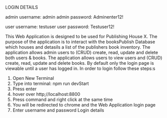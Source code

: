 LOGIN DETAILS

admin username: admin
admin password: Adminenter12!


user username: testuser
user password:  Testuser12!


This Web Application is designed to be used for Publishing House X.
The purpose of the application is to interact with the booksPublish Database which houses and detasils a list of  the publishers book inventory. 
The application allows admin users to (CRUD) create, read, update and delete both users & books.
The application allows users to view users and (CRUD) create, read, update and delete books.
By default only the login page is viewable until a user has logged in.
In order to login follow these steps:s

1. Open New Terminal
2. Type into terminal: npm run devStart
3. Press enter
4. hover over http;//localhost:8800
5. Press command and right click at the same time
6. You will be redirected to chrome and the Web Application login page
7. Enter username and password Login details